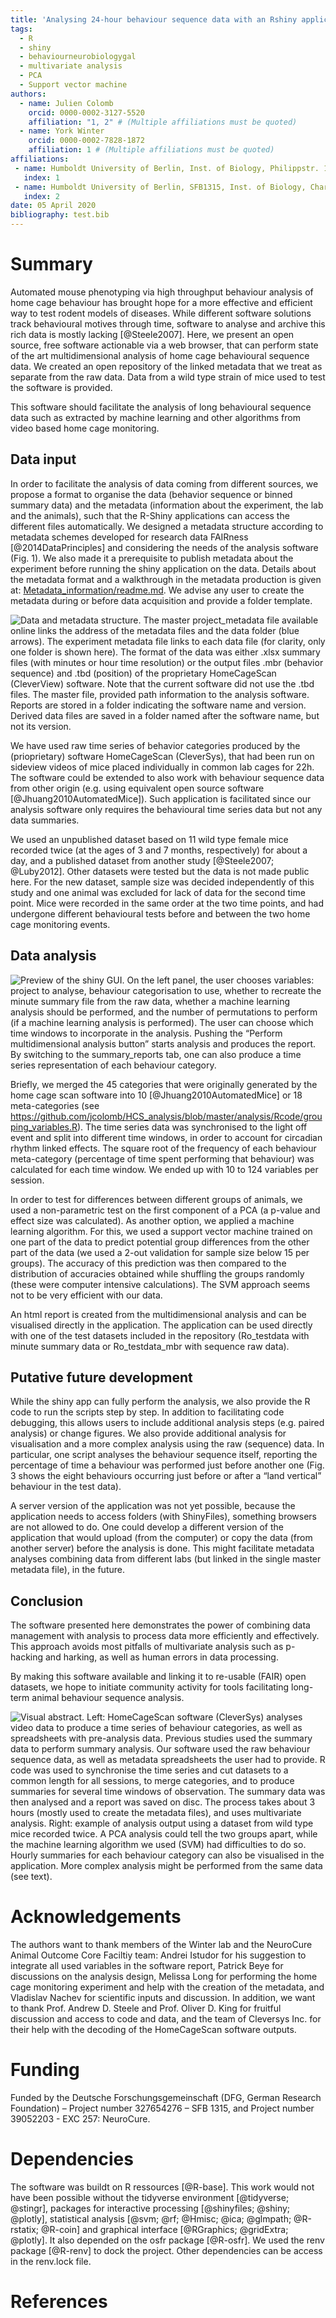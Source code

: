 ```yaml
---
title: 'Analysing 24-hour behaviour sequence data with an Rshiny application'
tags:
  - R
  - shiny
  - behaviourneurobiologygal
  - multivariate analysis
  - PCA
  - Support vector machine
authors:
  - name: Julien Colomb
    orcid: 0000-0002-3127-5520
    affiliation: "1, 2" # (Multiple affiliations must be quoted)
  - name: York Winter
    orcid: 0000-0002-7828-1872
    affiliation: 1 # (Multiple affiliations must be quoted)
affiliations:
 - name: Humboldt University of Berlin, Inst. of Biology, Philippstr. 13, 10099 Berlin, Germany
   index: 1
 - name: Humboldt University of Berlin, SFB1315, Inst. of Biology, Charitéplatz 1, 10117 Berlin
   index: 2
date: 05 April 2020
bibliography: test.bib
---
```


# Summary

Automated mouse phenotyping via high throughput behaviour analysis of home cage behaviour has brought hope for a more effective and efficient way to test rodent models of diseases. While different software solutions track behavioural motives through time, software to analyse and archive this rich data is mostly lacking [@Steele2007].
Here, we present an open source, free software actionable via a web browser, that can perform state of the art multidimensional analysis of home cage behavioural sequence data. We created an open repository of the linked metadata that we treat as separate from the raw data. Data from a wild type strain of mice used to test the software is provided. 

This software should facilitate the analysis of long behavioural sequence data such as extracted by machine learning and other algorithms from video based home cage monitoring.

## Data input



In order to facilitate the analysis of data coming from different sources, we propose a format to organise the data (behavior sequence or binned summary data) and the metadata (information about the experiment, the lab and the animals), such that the R-Shiny applications can access the different files automatically. We designed a metadata structure according to metadata schemes developed for research data FAIRness [@2014DataPrinciples] and considering the needs of the analysis software (Fig. 1). We also made it a prerequisite to publish metadata about the experiment before running the shiny application on the data. Details about the metadata format and a walkthrough in the metadata production is given at: [Metadata_information/readme.md](https://github.com/jcolomb/HCS_analysis/Metadata_information/readme.md). We advise any user to create the metadata during or before data acquisition and provide a folder template.

![Data and metadata structure. The master project_metadata file available online links the address of the metadata files and the data folder (blue arrows). The experiment metadata file links to each data file (for clarity, only one folder is shown here). The format of the data was either .xlsx summary files (with minutes or hour time resolution) or the output files .mbr (behavior sequence) and .tbd (position) of the proprietary HomeCageScan (CleverView) software. Note that the current software did not use the .tbd files. The master file, provided path information to the analysis software. Reports are stored in a folder indicating the software name and version. Derived data files are saved in a folder named after the software name, but not its version.
](paperfigure/tree-1.png)


We have used raw time series of behavior categories produced by the (prioprietary) software HomeCageScan (CleverSys), that had been run on sideview videos of mice placed individually in common lab cages for 22h. The software could be extended to also work with behaviour sequence data from other origin (e.g.  using equivalent open source software [@Jhuang2010AutomatedMice]). Such application is facilitated since our analysis software only requires the behavioural time series data but not any data summaries.
 
We used an unpublished dataset based on 11 wild type female mice recorded twice (at the ages of 3 and 7 months, respectively) for about a day, and a published dataset from another study [@Steele2007; @Luby2012]. Other datasets were tested but the data is not made public here. For the new dataset, sample size was decided independently of this study and one animal was excluded for lack of data for the second time point. Mice were recorded in the same order at the two time points, and had undergone different behavioural tests before and between the two home cage monitoring events.

## Data analysis

![Preview of the shiny GUI. On the left panel, the user chooses variables: project to analyse, behaviour categorisation to use, whether to recreate the minute summary file from the raw data, whether a machine learning analysis should be performed, and the number of permutations to perform (if a machine learning analysis is performed). The user can choose which time windows to incorporate in the analysis. Pushing the “Perform multidimensional analysis button” starts analysis and produces the report. By switching to the summary_reports tab, one can also produce a time series representation of each behaviour category. 
](paperfigure/shinyview.png)

Briefly, we merged the 45 categories that were originally generated by the home cage scan software into 10 [@Jhuang2010AutomatedMice] or 18 meta-categories (see https://github.com/jcolomb/HCS_analysis/blob/master/analysis/Rcode/grouping_variables.R). The time series data was synchronised to the light off event and split into different time windows, in order to account for circadian rhythm linked effects. The square root of the frequency of each behaviour meta-category (percentage of time spent performing that behaviour) was calculated for each time window. We ended up with 10 to 124 variables per session.

In order to test for differences between different groups of animals, we used a non-parametric test on the first component of a PCA (a p-value and effect size was calculated). As another option, we applied a machine learning algorithm. For this, we used a support vector machine trained on one part of the data to predict potential group differences from the other part of the data (we used a 2-out validation for sample size below 15 per groups). The accuracy of this prediction was then compared to the distribution of accuracies obtained while shuffling the groups randomly (these were computer intensive calculations). The SVM approach seems not to be very efficient with our data.

An html report is created from the multidimensional analysis and can be visualised directly in the application. The application can be used directly with one of the test datasets included in the repository (Ro_testdata with minute summary data or Ro_testdata_mbr with sequence raw data).


## Putative future development

While the shiny app can fully perform the analysis, we also provide the R code to run the scripts step by step. In addition to facilitating code debugging, this allows users to include additional analysis steps (e.g. paired analysis) or change figures. We also provide additional analysis for visualisation and a more complex analysis using the raw (sequence) data. In particular, one script analyses the behaviour sequence itself, reporting the percentage of time a behaviour was performed just before another one (Fig. 3  shows the eight behaviours occurring just before or after a “land vertical” behaviour in the test data). 

A server version of the application was not yet possible, because the application needs to access folders (with ShinyFiles), something browsers are not allowed to do. One could develop a different version of the application that would upload (from the computer) or copy the data (from another server) before the analysis is done. This might facilitate metadata analyses combining data from different labs (but linked in the single master metadata file), in the future.


## Conclusion

The software presented here demonstrates the power of combining data management with analysis to process data more efficiently and effectively. This approach avoids most pitfalls of multivariate analysis such as p-hacking and harking, as well as human errors in data processing.

By making  this software available and linking it to re-usable (FAIR) open datasets, we hope to initiate community activity for tools facilitating long-term animal behaviour sequence analysis.


![Visual abstract. Left: HomeCageScan software (CleverSys) analyses video data to produce a time series of behaviour categories, as well as spreadsheets with pre-analysis data. Previous studies used the summary data to perform summary analysis.
Our software used the raw behaviour sequence data, as well as metadata spreadsheets the user had to provide. R code was used to synchronise the time series and cut datasets to a common length for all sessions, to merge categories, and to produce summaries for several time windows of observation. The summary data was then analysed and a report was saved on disc. The process takes about 3 hours (mostly used to create the metadata files), and uses multivariate analysis. Right: example of analysis output using a dataset from wild type mice recorded twice. A PCA analysis could tell the two groups apart, while the machine learning algorithm we used (SVM) had difficulties to do so. Hourly summaries for each behaviour category can also be visualised in the application. More complex analysis might be performed from the same data (see text).](paperfigure/vis_abstract.png)






# Acknowledgements

The authors want to thank members of the Winter lab and the NeuroCure Animal Outcome Core Faciltiy team: Andrei Istudor for his suggestion to integrate all used variables in the software report, Patrick Beye for discussions on the analysis design, Melissa Long for performing the home cage monitoring experiment and help with the creation of the metadata, and Vladislav Nachev for scientific inputs and discussion. In addition, we want to thank Prof. Andrew D. Steele and Prof. Oliver D. King for fruitful discussion and access to code and data, and the team of Cleversys Inc. for their help with the decoding of the HomeCageScan software outputs.

# Funding

Funded by the Deutsche Forschungsgemeinschaft (DFG, German Research Foundation) – Project number 327654276 – SFB 1315, and Project number 39052203 - EXC 257:  NeuroCure.



# Dependencies

The software was buildt on R ressources [@R-base]. This work would not have been possible without the  tidyverse environment [@tidyverse; @stingr], packages for interactive processing [@shinyfiles; @shiny; @plotly], statistical analysis [@svm; @rf; @Hmisc; @ica; @glmpath; @R-rstatix; @R-coin] and graphical interface [@RGraphics; @gridExtra; @plotly]. It also depended on the osfr package [@R-osfr]. We used the renv package [@R-renv] to dock the project. Other dependencies can be access in the renv.lock file.

# References

